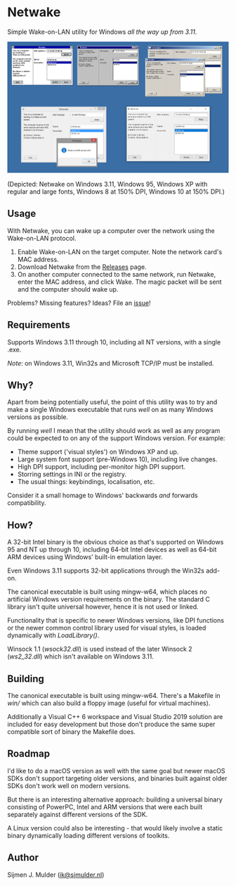 Netwake
=======
Simple Wake-on-LAN utility for Windows *all the way up from 3.11*.

[![Screenshot](win32/screenshot.png)](win32/screenshot.png)

(Depicted: Netwake on Windows 3.11, Windows 95, Windows XP with regular and
large fonts, Windows 8 at 150% DPI, Windows 10 at 150% DPI.)

Usage
-------
With Netwake, you can wake up a computer over the network using the Wake-on-LAN
protocol.

 1. Enable Wake-on-LAN on the target computer. Note the network card's MAC
    address.
 2. Download Netwake from the
    [Releases](https://github.com/sjmulder/netwake/releases) page.
 2. On another computer connected to the same network, run Netwake, enter the
    MAC address, and click Wake. The magic packet will be sent and the computer
    should wake up.

Problems? Missing features? Ideas? File an
[issue](https://github.com/sjmulder/netwake/issues)!

Requirements
------------
Supports Windows 3.11 through 10, including all NT versions, with a single
.exe.

*Note*: on Windows 3.11, Win32s and Microsoft TCP/IP must be installed.

Why?
----
Apart from being potentially useful, the point of this utility was to try and
make a single Windows executable that runs *well* on as many Windows versions
as possible.

By running *well* I mean that the utility should work as well as any program
could be expected to on any of the support Windows version. For example:

 - Theme support ('visual styles') on Windows XP and up.
 - Large system font support (pre-Windows 10), including live changes.
 - High DPI support, including per-monitor high DPI support.
 - Storring settings in INI or the registry.
 - The usual things: keybindings, localisation, etc.

Consider it a small homage to Windows' backwards *and* forwards compatibility.

How?
----
A 32-bit Intel binary is the obvious choice as that's supported on Windows 95
and NT up through 10, including 64-bit Intel devices as well as 64-bit ARM
devices using Windows' built-in emulation layer.

Even Windows 3.11 supports 32-bit applications through the Win32s add-on.

The canonical executable is built using mingw-w64, which places no artificial
Windows version requirements on the binary. The standard C library isn't quite
universal however, hence it is not used or linked.

Functionality that is specific to newer Windows versions, like DPI functions
or the newer common control library used for visual styles, is loaded
dynamically with *LoadLibrary()*.

Winsock 1.1 (*wsock32.dll*) is used instead of the later Winsock 2
(*ws2_32.dll*) which isn't available on Windows 3.11.

Building
--------
The canonical executable is built using mingw-w64. There's a Makefile in
*win/* which can also build a floppy image (useful for virtual machines).

Additionally a Visual C++ 6 workspace and Visual Studio 2019 solution are
included for easy development but those don't produce the same super compatible
sort of binary the Makefile does.

Roadmap
-------
I'd like to do a macOS version as well with the same goal but newer macOS SDKs
don't support targeting older versions, and binaries built against older SDKs
don't work well on modern versions.

But there is an interesting alternative approach: building a universal binary
consisting of PowerPC, Intel and ARM versions that were each built separately
against different versions of the SDK.

A Linux version could also be interesting - that would likely involve a static
binary dynamically loading different versions of toolkits.

Author
------
Sijmen J. Mulder (<ik@sjmulder.nl>)